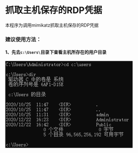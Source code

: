 # 抓取主机保存的RDP凭据

本程序为调用mimikatz抓取主机保存的RDP凭据

### 建议使用方法：

#### 1、先去`c:\Users\`目录下查看主机所存在的用户目录

![](https://github.com/TryA9ain/RDP_Credential/blob/master/picture/Snipaste_2020-12-24_14-03-14.jpg)
